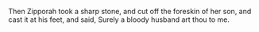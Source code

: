 Then Zipporah took a sharp stone, and cut off the foreskin of her son, and cast it at his feet, and said, Surely a bloody husband art thou to me.
